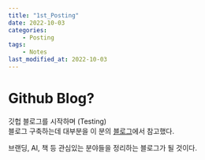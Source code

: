 ```yaml
---
title: "1st_Posting"
date: 2022-10-03
categories:
    - Posting
tags:
    - Notes
last_modified_at: 2022-10-03
---
```


# Github Blog?
깃헙 블로그를 시작하며 (Testing)  
블로그 구축하는데 대부분을 이 분의 [블로그](https://devinlife.com/howto/)에서 참고했다.

브랜딩, AI, 책 등 관심있는 분야들을 정리하는 블로그가 될 것이다.